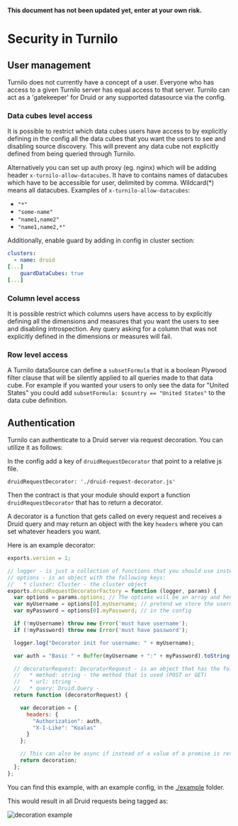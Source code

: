 

**This document has not been updated yet, enter at your own risk.**


# Security in Turnilo

## User management

Turnilo does not currently have a concept of a user. Everyone who has access to a given Turnilo server has equal access to that server.
Turnilo can act as a 'gatekeeper' for Druid or any supported datasource via the config.

### Data cubes level access

It is possible to restrict which data cubes users have access to by explicitly defining in the config all the data cubes that you want the users to see and disabling source discovery.
This will prevent any data cube not explicitly defined from being queried through Turnilo.

Alternatively you can set up auth proxy (eg. nginx) which will be adding header `x-turnilo-allow-datacubes`.
It have to contains names of datacubes which have to be accessible for user, delimited by comma. Wildcard(\*) means all datacubes.
Examples of `x-turnilo-allow-datacubes`:
- `"*"`
- `"some-name"`
- `"name1,name2"`
- `"name1,name2,*"`

Additionally, enable guard by adding in config in cluster section:
```yaml
clusters:
  - name: druid
[...]	
    guardDataCubes: true
[...]
```

### Column level access

It is possible restrict which columns users have access to by explicitly defining all the dimensions and measures that you want the users to see and disabling introspection.
Any query asking for a column that was not explicitly defined in the dimensions or measures will fail.

### Row level access

A Turnilo dataSource can define a `subsetFormula` that is a boolean Plywood filter clause that will be silently applied to all queries made to that data cube.
For example if you wanted your users to only see the data for "United States" you could add `subsetFormula: $country == "United States"` to the data cube definition.


## Authentication

Turnilo can authenticate to a Druid server via request decoration. You can utilize it as follows:

In the config add a key of `druidRequestDecorator` that point to a relative js file.

`druidRequestDecorator: './druid-request-decorator.js'`

Then the contract is that your module should export a function `druidRequestDecorator` that has to return a decorator.
 
A decorator is a function that gets called on every request and receives a Druid query and may return an object with the
key `headers` where you can set whatever headers you want.

Here is an example decorator:

```javascript
exports.version = 1;

// logger - is just a collection of functions that you should use instead of console to have your logs included with the Turnilo logs
// options - is an object with the following keys:
//   * cluster: Cluster - the cluster object
exports.druidRequestDecoratorFactory = function (logger, params) {
  var options = params.options; // The options will be an array and hence access values with index position
  var myUsername = options[0].myUsername; // pretend we store the username and password
  var myPassword = options[0].myPassword; // in the config

  if (!myUsername) throw new Error('must have username');
  if (!myPassword) throw new Error('must have password');

  logger.log("Decorator init for username: " + myUsername);

  var auth = "Basic " + Buffer(myUsername + ":" + myPassword).toString('base64');

  // decoratorRequest: DecoratorRequest - is an object that has the following keys:
  //   * method: string - the method that is used (POST or GET)
  //   * url: string -
  //   * query: Druid.Query -
  return function (decoratorRequest) {

    var decoration = {
      headers: {
        "Authorization": auth,
        "X-I-Like": "Koalas"
      }
    };

    // This can also be async if instead of a value of a promise is returned.
    return decoration;
  };
};
```

You can find this example, with an example config, in the [./example](./example/request-decoration) folder.

This would result in all Druid requests being tagged as:

![decoration example](./example/request-decoration/result.png)
